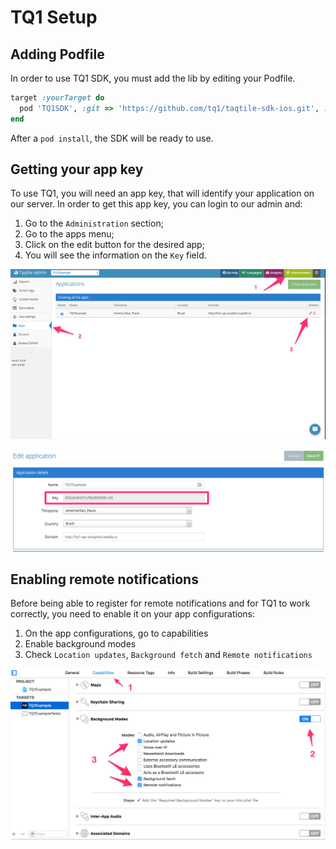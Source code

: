 # TQ1 Setup

## Adding Podfile
In order to use TQ1 SDK, you must add the lib by editing your Podfile.

```ruby
target :yourTarget do
  pod 'TQ1SDK', :git => 'https://github.com/tq1/taqtile-sdk-ios.git', :tag => '3.0.13-no-tracking'
end
```

After a `pod install`, the SDK will be ready to use.

## Getting your app key
To use TQ1, you will need an app key, that will identify your application on our server. In order to get this app key, you can login to our admin and:

1. Go to the `Administration` section;
2. Go to the apps menu;
3. Click on the edit button for the desired app;
4. You will see the information on the `Key` field.

![](../images/app-key-1.png)

![](../images/app-key-2.png)

## Enabling remote notifications
Before being able to register for remote notifications and for TQ1 to work correctly, you need to enable it on your app configurations:

1. On the app configurations, go to capabilities
2. Enable background modes
3. Check `Location updates`, `Background fetch` and `Remote notifications`

![](../images/capablities.png)
